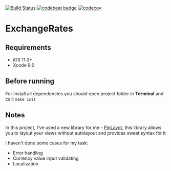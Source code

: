 [![Build Status](https://travis-ci.org/codingunderthehood/ExchangeRates.svg?branch=master)](https://travis-ci.org/codingunderthehood/ExchangeRates) [![codebeat badge](https://codebeat.co/badges/f19a3619-7973-4b05-a968-e8e76ccc4614)](https://codebeat.co/projects/github-com-codingunderthehood-exchangerates-master) [![codecov](https://codecov.io/gh/codingunderthehood/ExchangeRates/branch/master/graph/badge.svg)](https://codecov.io/gh/codingunderthehood/ExchangeRates)

# ExchangeRates

## Requirements
* iOS 11.0+
* Xcode 9.0

## Before running
For install all dependencies you should open project folder in **Terminal** and call: `make init`

## Notes

In this project, I've used a new library for me - [PinLayot](https://github.com/layoutBox/PinLayout), this library allows you to layout your views without autolayout and provides sweet syntax for it

I haven't done some cases for my task:
- Error handling
- Currency value input validating
- Localization
